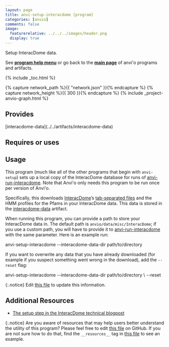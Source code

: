```yaml
---
layout: page
title: anvi-setup-interacdome [program]
categories: [anvio]
comments: false
image:
  featurerelative: ../../../images/header.png
  display: true
---
```


Setup InteracDome data.

See **[program help menu](../../../vignette#anvi-setup-interacdome)** or go back to the **[main page](../../)** of anvi'o programs and artifacts.


{% include _toc.html %}
<div id="svg" class="subnetwork"></div>
{% capture network_path %}{{ "network.json" }}{% endcapture %}
{% capture network_height %}{{ 300 }}{% endcapture %}
{% include _project-anvio-graph.html %}


## Provides

<p style="text-align: left" markdown="1"><span class="artifact-p">[interacdome-data](../../artifacts/interacdome-data)</span></p>

## Requires or uses

<p style="text-align: left" markdown="1"></p>

## Usage


This program (much like all of the other programs that begin with `anvi-setup`) sets up a local copy of the InteracDome database for runs of <span class="artifact-n">[anvi-run-interacdome](/software/anvio/help/programs/anvi-run-interacdome)</span>. Note that Anvi'o only needs this program to be run once per version of Anvi'o. 

Specifically, this downloads [InteracDome](https://interacdome.princeton.edu/)’s [tab-separated files](https://interacdome.princeton.edu/#tab-6136-4) and the HMM profiles for the Pfams in your InteracDome data. This data is stored in the <span class="artifact-n">[interacdome-data](/software/anvio/help/artifacts/interacdome-data)</span> artifact. 

When running this program, you can provide a path to store your InteracDome data in. The default path is `anvio/data/misc/InteracDome`; if you use a custom path, you will have to provide it to <span class="artifact-n">[anvi-run-interacdome](/software/anvio/help/programs/anvi-run-interacdome)</span> with the same parameter. Here is an example run: 

<div class="codeblock" markdown="1">
anvi&#45;setup&#45;interacdome  &#45;&#45;interacdome&#45;data&#45;dir path/to/directory 
</div>

If you want to overwrite any data that you have already downloaded (for example if you suspect something went wrong in the download), add the `--reset` flag: 

<div class="codeblock" markdown="1">
anvi&#45;setup&#45;interacdome  &#45;&#45;interacdome&#45;data&#45;dir path/to/directory \ 
                        &#45;&#45;reset
</div>


{:.notice}
Edit [this file](https://github.com/merenlab/anvio/tree/master/anvio/docs/programs/anvi-setup-interacdome.md) to update this information.


## Additional Resources


* [The setup step in the InteracDome technical blogpost](http://merenlab.org/2020/07/22/interacdome/#anvi-setup-interacdome)


{:.notice}
Are you aware of resources that may help users better understand the utility of this program? Please feel free to edit [this file](https://github.com/merenlab/anvio/tree/master/bin/anvi-setup-interacdome) on GitHub. If you are not sure how to do that, find the `__resources__` tag in [this file](https://github.com/merenlab/anvio/blob/master/bin/anvi-interactive) to see an example.

